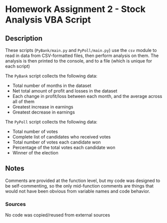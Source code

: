 # Homework Assignment 2 - Stock Analysis VBA Script

## Description

These scripts (`PyBank/main.py` and `PyPoll/main.py`) use the `csv` module to read in data from CSV-formatted files, then perform analysis on them. The analysis is then printed to the console, and to a file (which is unique for each script)

The `PyBank` script collects the following data:

* Total number of months in the dataset
* Net total amount of profit and losses in the dataset
* Each change in profit/loss between each month, and the average across all of them
* Greatest increase in earnings
* Greatest decrease in earnings

The `PyPoll` script collects the following data:

* Total number of votes
* Complete list of candidates who received votes
* Total number of votes each candidate won
* Percentage of the total votes each candidate won
* Winner of the election

## Notes

Comments are provided at the function level, but my code was designed to be self-commenting, so the only mid-function comments are things that would not have been obvious from variable names and code behavior.

### Sources

No code was copied/reused from external sources
